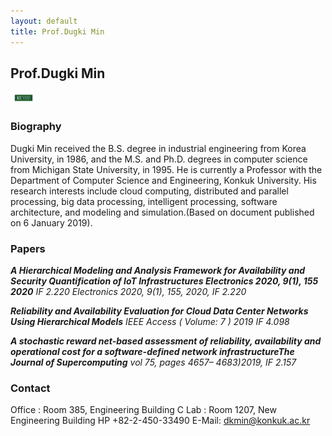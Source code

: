 ```yaml
---
layout: default
title: Prof.Dugki Min
---
```


## Prof.Dugki Min
<img src="../assets/img/konkuk_logo.png" alt="Alt Text" style="zoom:10%;" />


### Biography
Dugki Min received the B.S. degree in industrial engineering from Korea University, in 1986, and the M.S. and Ph.D. degrees in computer science from Michigan State University, in 1995. He is currently a Professor with the Department of Computer Science and Engineering, Konkuk University. His research interests include cloud computing, distributed and parallel processing, big data processing, intelligent processing, software architecture, and modeling and simulation.(Based on document published on 6 January 2019).

### Papers
__*A Hierarchical Modeling and Analysis Framework for Availability and Security Quantification of IoT Infrastructures Electronics 2020, 9(1), 155 2020*__ *IF 2.220 Electronics 2020, 9(1), 155, 2020, IF 2.220*

__*Reliability and Availability Evaluation for Cloud Data Center Networks Using Hierarchical Models*__ *IEEE Access ( Volume: 7 ) 2019 IF 4.098*

__*A stochastic reward net-based assessment of reliability, availability and operational cost for a software-defined network infrastructureThe Journal of Supercomputing*__ *vol 75, pages 4657– 4683)2019, IF 2.157*


### Contact
Office : Room 385, Engineering Building C
Lab : Room 1207, New Engineering Building
HP +82-2-450-33490 
E-Mail: dkmin@konkuk.ac.kr
